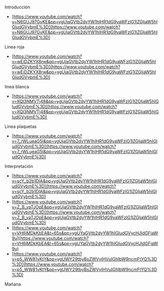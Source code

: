 Introducción

- [https://www.youtube.com/watch?v=N6GUJ97GvKE&pp=ygUjaGVtb2dyYW1hIHR1dG9yaWFzIG1lZGljaW5hIGludGVybmE%3D](https://www.youtube.com/watch?v=N6GUJ97GvKE&pp=ygUjaGVtb2dyYW1hIHR1dG9yaWFzIG1lZGljaW5hIGludGVybmE%3D)

Linea roja

- [https://www.youtube.com/watch?v=wEiDZKYX8rw&pp=ygUjaGVtb2dyYW1hIHR1dG9yaWFzIG1lZGljaW5hIGludGVybmE%3D](https://www.youtube.com/watch?v=wEiDZKYX8rw&pp=ygUjaGVtb2dyYW1hIHR1dG9yaWFzIG1lZGljaW5hIGludGVybmE%3D)

linea blanca

- [https://www.youtube.com/watch?v=XQl3NMVTj48&pp=ygUjaGVtb2dyYW1hIHR1dG9yaWFzIG1lZGljaW5hIGludGVybmE%3D](https://www.youtube.com/watch?v=XQl3NMVTj48&pp=ygUjaGVtb2dyYW1hIHR1dG9yaWFzIG1lZGljaW5hIGludGVybmE%3D)

Linea plaquetas

- [https://www.youtube.com/watch?v=7_rWLueaG5I&pp=ygUjaGVtb2dyYW1hIHR1dG9yaWFzIG1lZGljaW5hIGludGVybmE%3D](https://www.youtube.com/watch?v=7_rWLueaG5I&pp=ygUjaGVtb2dyYW1hIHR1dG9yaWFzIG1lZGljaW5hIGludGVybmE%3D)

Interpretación

- [https://www.youtube.com/watch?v=scY_b2b1DlA&pp=ygUjaGVtb2dyYW1hIHR1dG9yaWFzIG1lZGljaW5hIGludGVybmE%3D](https://www.youtube.com/watch?v=scY_b2b1DlA&pp=ygUjaGVtb2dyYW1hIHR1dG9yaWFzIG1lZGljaW5hIGludGVybmE%3D)
- [https://www.youtube.com/watch?v=Z_B_vaTJOpE&pp=ygUjaGVtb2dyYW1hIHR1dG9yaWFzIG1lZGljaW5hIGludGVybmE%3D](https://www.youtube.com/watch?v=Z_B_vaTJOpE&pp=ygUjaGVtb2dyYW1hIHR1dG9yaWFzIG1lZGljaW5hIGludGVybmE%3D)
- [https://www.youtube.com/watch?v=VH6jMDkKbEA&t=65s&pp=ygUYaGVtb2dyYW1hIGludGVycHJldGFjaW9u](https://www.youtube.com/watch?v=VH6jMDkKbEA&t=65s&pp=ygUYaGVtb2dyYW1hIGludGVycHJldGFjaW9u)
- [https://www.youtube.com/watch?v=p5_WW81vKtY&pp=ygUWY29tbyBsZWVyIHVuIGhlbW9ncmFtYQ%3D%3D](https://www.youtube.com/watch?v=p5_WW81vKtY&pp=ygUWY29tbyBsZWVyIHVuIGhlbW9ncmFtYQ%3D%3D)




Mañana 